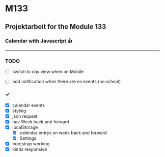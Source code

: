 # M133

## Projektarbeit for the Module 133

### Calendar with Javascript 👍

------------------------------

### TODO

  

- [ ] switch to day view when on Mobile
- [ ] add notification when there are no events (no school)

 
###  ✓
- [x] calendar events
- [x] styling 
- [x] json request 
- [x] nav Week back and forward
- [x] localStorage
  - [x] calendar entrys on week back and forward
  - [x] Settings
- [x] bootstrap working
- [x] kinda responsive

